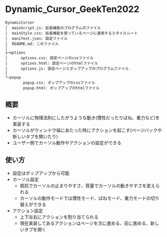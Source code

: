 # Dynamic_Cursor_GeekTen2022

```
DynamicCursor
│  mainScript.js: 拡張機能のプログラムのファイル
│  mainStyle.css: 拡張機能を使っているページに適用するスタイルシート
│  manifest.json: 設定ファイル
│  README.md: このファイル
│
├─options
│      options.css: 設定ページのcssファイル
│      options.html: 設定ページのhtmlファイル
│      options.js: 設定ページとポップアップのプログラムファイル
|
└─popup
        popup.css: ポップアップのcssファイル
        popup.html: ポップアップのhtmlファイル
```
## 概要
- カーソルに物理法則にしたがうような動き(慣性だったりばね、重力など)を実装する
- カーソルがウィンドウ端にあたった時にアクションを起こす(ページバックや新しいタブを開いたり)
- ユーザー側でカーソル動作やアクションの設定ができる

## 使い方
- 設定はポップアップから可能
- カーソル設定
  - 抵抗でカーソルの止まりやすさ、質量でカーソルの動きやすさを変えられる
  - カーソルの動作モードでは慣性モード、ばねモード、重力モードの切り替えができる
- アクション設定
  - 上下左右にアクションを割り当てられる
  - 現在実装してあるアクションはページを次に進める、前に進める、新しいタブを開く

